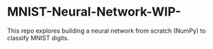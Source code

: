 # MNIST-Neural-Network-WIP-
This repo explores building a neural network from scratch (NumPy) to classify MNIST digits.
